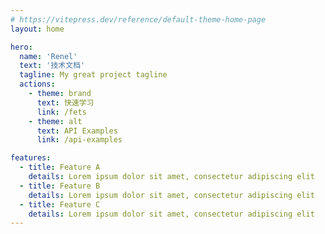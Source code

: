 ```yaml
---
# https://vitepress.dev/reference/default-theme-home-page
layout: home

hero:
  name: 'Renel'
  text: '技术文档'
  tagline: My great project tagline
  actions:
    - theme: brand
      text: 快速学习
      link: /fets
    - theme: alt
      text: API Examples
      link: /api-examples

features:
  - title: Feature A
    details: Lorem ipsum dolor sit amet, consectetur adipiscing elit
  - title: Feature B
    details: Lorem ipsum dolor sit amet, consectetur adipiscing elit
  - title: Feature C
    details: Lorem ipsum dolor sit amet, consectetur adipiscing elit
---
```

